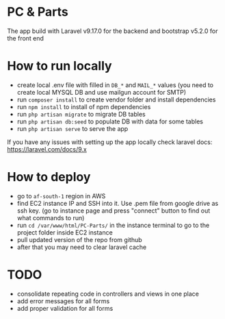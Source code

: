 # PC & Parts
The app build with Laravel v9.17.0 for the backend and bootstrap v5.2.0 for the front end 

# How to run locally

* create local .env file with filled in `DB_*` and `MAIL_*` values (you need to create local MYSQL DB and use mailgun account for SMTP)
* run `composer install` to create vendor folder and install dependencies
* run `npm install` to install of npm dependencies
* run `php artisan migrate` to migrate DB tables 
* run `php artisan db:seed` to populate DB with data for some tables
* run `php artisan serve` to serve the app 

If you have any issues with setting up the app locally check laravel docs: https://laravel.com/docs/9.x

# How to deploy 
* go to `af-south-1` region in AWS
* find EC2 instance IP and SSH into it. Use .pem file from google drive as ssh key. (go to instance page and press "connect" button to find out what commands to run)
* run `cd /var/www/html/PC-Parts/` in the instance terminal to go to the project folder inside EC2 instance
* pull updated version of the repo from github 
* after that you may need to clear laravel cache

# TODO
* consolidate repeating code in controllers and views in one place
* add error messages for all forms
* add proper validation for all forms
